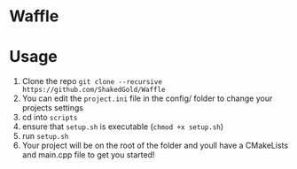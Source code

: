 # Waffle

# Usage
1. Clone the repo
``` git clone --recursive https://github.com/ShakedGold/Waffle ```
2. You can edit the ```project.ini``` file in the config/ folder to change your projects settings
3. cd into ```scripts```
4. ensure that ```setup.sh``` is executable (```chmod +x setup.sh```)
5. run ```setup.sh```
6. Your project will be on the root of the folder and youll have a CMakeLists and main.cpp file to get you started!
